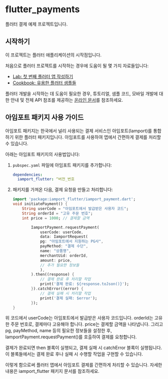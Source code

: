 # flutter_payments

플러터 결제 예제 프로젝트입니다.

## 시작하기

이 프로젝트는 플러터 애플리케이션의 시작점입니다.

처음으로 플러터 프로젝트를 시작하는 경우에 도움이 될 몇 가지 자료들입니다:

- [Lab: 첫 번째 플러터 앱 작성하기](https://docs.flutter.dev/get-started/codelab)
- [Cookbook: 유용한 플러터 샘플들](https://docs.flutter.dev/cookbook)

플러터 개발을 시작하는 데 도움이 필요한 경우, 튜토리얼, 샘플 코드, 모바일 개발에 대한 안내 및 전체 API 참조를 제공하는
[온라인 문서](https://docs.flutter.dev/)를 참조하세요.

## 아임포트 패키지 사용 가이드

아임포트 패키지는 한국에서 널리 사용되는 결제 서비스인 아임포트(Iamport)를 통합하기 위한 플러터 패키지입니다. 아임포트를 사용하여 앱에서 간편하게 결제를 처리할 수 있습니다.

아래는 아임포트 패키지의 사용법입니다:

1.  `pubspec.yaml` 파일에 아임포트 패키지를 추가합니다:

    ```yaml
    dependencies:
      iamport_flutter: ^버전_번호
    ```

2.  패키지를 가져온 다음, 결제 요청을 만들고 처리합니다:
    ```dart
    import 'package:iamport_flutter/iamport_payment.dart';
    void initiatePayment() {
        String userCode = "아임포트에서 발급받은 사용자 코드";
        String orderId = "고유 주문 번호";
        int price = 1000; // 결제할 금액
    
            IamportPayment.requestPayment(
                userCode: userCode,
                data: IamportRequest(
                pg: "아임포트에서 지원하는 PG사",
                payMethod: "결제 수단",
                name: "상품명",
                merchantUid: orderId,
                amount: price,
                // 추가 필요한 정보들
                ),
            ).then((response) {
                // 결제 완료 후 처리할 작업
                print('결제 완료: ${response.toJson()}');
            }).catchError((error) {
                // 결제 실패 시 처리할 작업
                print('결제 실패: $error');
            });
    }
    ```

위 코드에서 userCode는 아임포트에서 발급받은 사용자 코드입니다. orderId는 고유한 주문 번호로, 결제마다 고유해야 합니다. price는 결제할 금액을 나타냅니다. 그리고 pg, payMethod, name 등의 필요한 정보들을 설정한 후, IamportPayment.requestPayment()를 호출하여 결제를 요청합니다.

결제가 완료되면 then 블록이 실행되고, 결제 실패 시 catchError 블록이 실행됩니다. 이 블록들에서는 결제 완료 후나 실패 시 수행할 작업을 구현할 수 있습니다.

이렇게 함으로써 플러터 앱에서 아임포트 결제를 간편하게 처리할 수 있습니다. 자세한 내용은 iamport_flutter 패키지 문서를 참조하세요.
